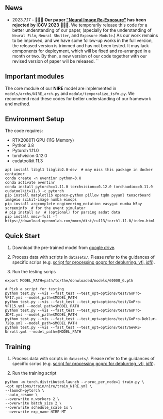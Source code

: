 ## News
- 2023.7.17 - 🤣🤣🤣 **Our paper ["Neural Image Re-Exposure"](https://arxiv.org/abs/2305.13593) has been rejected by ICCV 2023** 🤪🤪🤪. 
   We temporarily release this code for a better understanding of our paper, 
   (specially for the understanding of `Neural Film`, `Neural Shutter`, and `Exposure Module`.)
   As our work remains to be improved, and we have some 
   follow-up works in the full version, the released version is trimmed and has not been tested. 
   It may lack components for deployment, which will be fixed and re-arranged in a month or two.
   By then, a new version of our code together with our revised version of paper will be released.
``

## Important modules
The core module of our **NIRE** model are implemented in `models/archs/NIRE_arch.py` and `module/temporalize_tsfm.py`.
We recommend read these codes for better understanding of our framework and method.


## Environment Setup

The code requires:
- RTX2080Ti GPU (11G Memory)
- Python 3.8
- Pytorch 1.11.0
- torchvision 0.12.0
- cudatoolkit 11.3
  

```
apt install libgl1 libglib2.0-dev  # may miss this package in docker container 
conda create -n eventinr python=3.8
conda activate eventinr
conda install pytorch==1.11.0 torchvision==0.12.0 torchaudio==0.11.0 cudatoolkit=11.3 -c pytorch
pip install matplotlib opencv-python pillow tqdm pyyaml tensorboard imageio scikit-image numba einops
pip install argcomplete engineering_notation easygui numba h5py screeninfo  # for the event simulator
# pip install av  # (optional) for parsing aedat data
pip install mmcv-full -f https://download.openmmlab.com/mmcv/dist/cu113/torch1.11.0/index.html
```

## Quick Start
1. Download the pre-trained model from [google drive](https://drive.google.com/file/d/1bzSskeYmndYyO-YejqA6eMcMB__hZtEF/view?usp=share_link).

2. Process data with scripts in `datasets/`. Please refer to the guidances of specific scrips 
   (e.g. [script for processing gopro for deblurring, vfi, jdfi](datasets/GoPro1280x720/GoPro1280x720.md)).

3. Run the testing scrips
```
export MODEL_PATH=path/to/the/donwloaded/models/60000_G.pth

# Pick a script for testing 
python test.py --vis --fast_test --test_opt=options/test/GoPro-VFI7.yml --model_path=$MODEL_PATH
python test.py --vis --fast_test --test_opt=options/test/GoPro-VFI15.yml --model_path=$MODEL_PATH
python test.py --vis --fast_test --test_opt=options/test/GoPro-JDFI.yml --model_path=$MODEL_PATH
python test.py --vis --fast_test --test_opt=options/test/GoPro-Deblur-720p.yml --model_path=$MODEL_PATH
python test.py --vis --fast_test --test_opt=options/test/GevRS-Unroll.yml --model_path=$MODEL_PATH
```


## Training
1. Process data with scripts in `datasets/`. Please refer to the guidances of specific scrips 
   (e.g. [script for processing gopro for deblurring, vfi, jdfi](datasets/GoPro1280x720/GoPro1280x720.md)).

2. Run the training script
```
python -m torch.distributed.launch --nproc_per_node=1 train.py \
-opt options/train/nire/train_NIRE.yml \
--launch=pytorch \
--auto_resume \
--overwrite n_workers 2 \
--overwrite batch_size 2 \
--overwrite schedule_scale 1x \
--overwrite exp_name NIRE-MT
```
